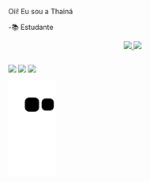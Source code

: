 Oii! Eu sou a Thainá

-📚 Estudante

<div align="center">
  <a href="https://github.com/Thainaalbrecht">
  <img height="180em" src="https://github-readme-stats.vercel.app/api?username=Thainaalbrecht&show_icons=true&theme=dracula&include_all_commits=true&count_private=true"/>
  <img height="180em" src="https://github-readme-stats.vercel.app/api/top-langs/?username=Thainaalbrecht&layout=compact&langs_count=7&theme=dracula"/>
</div>





##
  
  <div>
  <a href="https://www.youtube.com/channel/UCi-T08BHllaHXtJdOR3dgSQ" target="_blank"><img src="https://img.shields.io/badge/YouTube-FF0000? style=for-the-badge&logo=youtube&logoColor=white" target="_blank"></a>
  <a href="https://instagram.com/thainaalbrecht/" target="_blank"><img src="https://img.shields.io/badge/-Instagram-%23E4405F?style=for-the- badge&logo=instagram&logoColor=white" target="_blank"></a>
 	<a href="https://www.twitch.tv/thaii_alb12" target="_blank"><img src="https://img.shields.io/badge/Twitch-9146FF?style=for-the- badge&logo=twitch&logoColor=white" target="_blank"></a>


![ Animação de cobra ](https://github.com/rafaballerini/rafaballerini/blob/output/github-contribution-grid-snake.svg)
 
</div>
